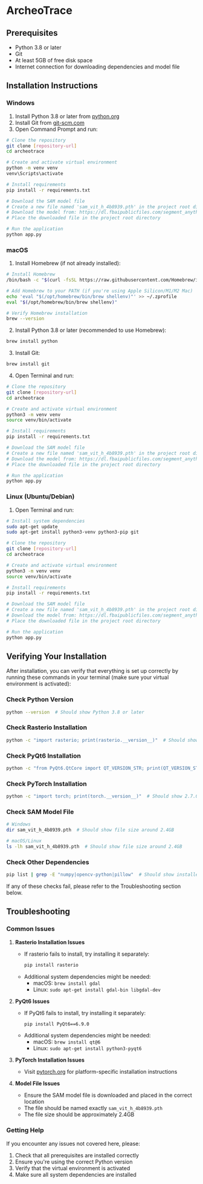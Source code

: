 # ArcheoTrace

## Prerequisites
- Python 3.8 or later
- Git
- At least 5GB of free disk space
- Internet connection for downloading dependencies and model file

## Installation Instructions

### Windows
1. Install Python 3.8 or later from [python.org](https://www.python.org/downloads/)
2. Install Git from [git-scm.com](https://git-scm.com/download/win)
3. Open Command Prompt and run:
```bash
# Clone the repository
git clone [repository-url]
cd archeotrace

# Create and activate virtual environment
python -m venv venv
venv\Scripts\activate

# Install requirements
pip install -r requirements.txt

# Download the SAM model file
# Create a new file named 'sam_vit_h_4b8939.pth' in the project root directory
# Download the model from: https://dl.fbaipublicfiles.com/segment_anything/sam_vit_h_4b8939.pth
# Place the downloaded file in the project root directory

# Run the application
python app.py
```

### macOS
1. Install Homebrew (if not already installed):
```bash
# Install Homebrew
/bin/bash -c "$(curl -fsSL https://raw.githubusercontent.com/Homebrew/install/HEAD/install.sh)"

# Add Homebrew to your PATH (if you're using Apple Silicon/M1/M2 Mac)
echo 'eval "$(/opt/homebrew/bin/brew shellenv)"' >> ~/.zprofile
eval "$(/opt/homebrew/bin/brew shellenv)"

# Verify Homebrew installation
brew --version
```

2. Install Python 3.8 or later (recommended to use Homebrew):
```bash
brew install python
```
3. Install Git:
```bash
brew install git
```
4. Open Terminal and run:
```bash
# Clone the repository
git clone [repository-url]
cd archeotrace

# Create and activate virtual environment
python3 -m venv venv
source venv/bin/activate

# Install requirements
pip install -r requirements.txt

# Download the SAM model file
# Create a new file named 'sam_vit_h_4b8939.pth' in the project root directory
# Download the model from: https://dl.fbaipublicfiles.com/segment_anything/sam_vit_h_4b8939.pth
# Place the downloaded file in the project root directory

# Run the application
python app.py
```

### Linux (Ubuntu/Debian)
1. Open Terminal and run:
```bash
# Install system dependencies
sudo apt-get update
sudo apt-get install python3-venv python3-pip git

# Clone the repository
git clone [repository-url]
cd archeotrace

# Create and activate virtual environment
python3 -m venv venv
source venv/bin/activate

# Install requirements
pip install -r requirements.txt

# Download the SAM model file
# Create a new file named 'sam_vit_h_4b8939.pth' in the project root directory
# Download the model from: https://dl.fbaipublicfiles.com/segment_anything/sam_vit_h_4b8939.pth
# Place the downloaded file in the project root directory

# Run the application
python app.py
```

## Verifying Your Installation

After installation, you can verify that everything is set up correctly by running these commands in your terminal (make sure your virtual environment is activated):

### Check Python Version
```bash
python --version  # Should show Python 3.8 or later
```

### Check Rasterio Installation
```bash
python -c "import rasterio; print(rasterio.__version__)"  # Should show the installed version
```

### Check PyQt6 Installation
```bash
python -c "from PyQt6.QtCore import QT_VERSION_STR; print(QT_VERSION_STR)"  # Should show 6.9.0
```

### Check PyTorch Installation
```bash
python -c "import torch; print(torch.__version__)"  # Should show 2.7.0
```

### Check SAM Model File
```bash
# Windows
dir sam_vit_h_4b8939.pth  # Should show file size around 2.4GB

# macOS/Linux
ls -lh sam_vit_h_4b8939.pth  # Should show file size around 2.4GB
```

### Check Other Dependencies
```bash
pip list | grep -E "numpy|opencv-python|pillow"  # Should show installed versions
```

If any of these checks fail, please refer to the Troubleshooting section below.

## Troubleshooting

### Common Issues

1. **Rasterio Installation Issues**
   - If rasterio fails to install, try installing it separately:
     ```bash
     pip install rasterio
     ```
   - Additional system dependencies might be needed:
     - macOS: `brew install gdal`
     - Linux: `sudo apt-get install gdal-bin libgdal-dev`

2. **PyQt6 Issues**
   - If PyQt6 fails to install, try installing it separately:
     ```bash
     pip install PyQt6==6.9.0
     ```
   - Additional system dependencies might be needed:
     - macOS: `brew install qt@6`
     - Linux: `sudo apt-get install python3-pyqt6`

3. **PyTorch Installation Issues**
   - Visit [pytorch.org](https://pytorch.org/get-started/locally/) for platform-specific installation instructions

4. **Model File Issues**
   - Ensure the SAM model file is downloaded and placed in the correct location
   - The file should be named exactly `sam_vit_h_4b8939.pth`
   - The file size should be approximately 2.4GB

### Getting Help
If you encounter any issues not covered here, please:
1. Check that all prerequisites are installed correctly
2. Ensure you're using the correct Python version
3. Verify that the virtual environment is activated
4. Make sure all system dependencies are installed 